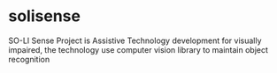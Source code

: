 # solisense
SO-LI Sense Project is Assistive Technology development for visually impaired, the technology use computer vision library to maintain object recognition 
